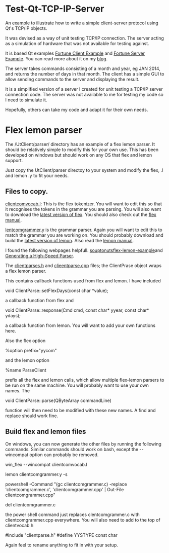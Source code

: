 # Test-Qt-TCP-IP-Server

An example to illustrate how to write a simple client-server protocol using Qt's TCP/IP  objects. 

It was devised as a way of unit testing TCP/IP connection. The server acting as a simulation of hardware that was not available for testing against.

It is based Qt examples [Fortune Client Example](http://doc.qt.io/qt-5/qtnetwork-fortuneclient-example.html) and [Fortune Server Example](http://doc.qt.io/qt-5/qtnetwork-fortuneserver-example.html). You can read more about it on my [blog](http://piersshepperson.co.uk/programming/2017/12/07/qt-tcpip-testing-server/).

The server takes commands consisting of a month and year, eg JAN 2014, and returns the number of days in that month. The client has a simple GUI to allow sending commands to the server and displaying the result.

It is a simplified version of a server I created for unit testing a TCP/IP server connection code. The server was not available to me for testing my code so I need to simulate it. 

Hopefully, others can take my code and adapt it for their own needs.

# Flex lemon parser

The /UtClient/parser/ directory has an example of a flex lemon parser. It should be relatively simple to modify this for your own use. This has been developed on windows but should work on any OS that flex and lemon support.

Just copy the UtClient/parser directoy to your system and modify the flex, .l and lemon .y to fit your needs.

## Files to copy.

[clientcomvocab.l](https://github.com/Sriep/Flex-Lemon-TCPIP-parser/blob/master/UtClient/parser/clientcomvocab.l): This is the flex tokenizer. You will want to edit this so that it recognises the tokens in the grammar you are parsing. You will also want to download the [latest version of flex](http://gnuwin32.sourceforge.net/packages/flex.htm). You should also check out the [flex manual](https://westes.github.io/flex/manual/index.html#Top).

[lentcomgrammer.y](https://github.com/Sriep/Flex-Lemon-TCPIP-parser/blob/master/UtClient/parser/clientcomgrammer.y) is the grammar parser. Again you will want to edit this to match the grammar you are working on.  You should probably download and build the [latest version of lemon](https://www.hwaci.com/sw/lemon/). Also read the [lemon manual](https://www.sqlite.org/src/doc/trunk/doc/lemon.html).

I found the following webpages helpfull. [souptonuts](http://souptonuts.sourceforge.net/readme_lemon_tutorial.html)[flex-lemon-example](https://github.com/theory/flex-lemon-example)and [Generating a High-Speed Parser](https://www.codeproject.com/Articles/1056460/Generating-a-High-Speed-Parser-Part-Lemon).

The [clientparses.h](https://github.com/Sriep/Flex-Lemon-TCPIP-parser/blob/master/UtClient/parser/clientparse.h) and [clieentparse.cpp](https://github.com/Sriep/Flex-Lemon-TCPIP-parser/blob/master/UtClient/parser/clientparse.cpp) files; the ClientPrase object wraps a flex lemon parser. 

This contains callback functions used from flex and lemon. I have included 

void ClientParse::setFlexDays(const char *value); 

a callback function from flex and 

void ClientParse::response(Cmd cmd, const char* yyear, const char* ydays); 

a callback function from lemon. You will want to add your own functions here.

Also the flex option

%option prefix="yycom"

and the lemon option 

%name ParseClient

prefix all the flex and lemon calls, which allow multiple flex-lemon parsers to be run on the same machine. You will probably want to use your own names. The 

void ClientParse::parse(QByteArray commandLine) 

function will then need to be modified with these new names. A find and replace should work fine.

## Build flex and lemon files

On windows, you can now generate the other files by running the following commands. Similar commands should work on bash, except the --wincompat option can probably be removed.

win_flex --wincompat clientcomvocab.l

lemon clientcomgrammer.y -s

powershell -Command "(gc clientcomgrammer.c) -replace 'clientcomgrammer.c', 'clientcomgrammer.cpp' | Out-File clientcomgrammer.cpp"

del clientcomgrammer.c

the power shell command just replaces clentcomgrammer.c with clientcomgrammer.cpp everywhere. You will also need to add to the top of clientvocab.h

#include "clientparse.h"
#define YYSTYPE const char

Again feel to rename anything to fit in with your setup.








